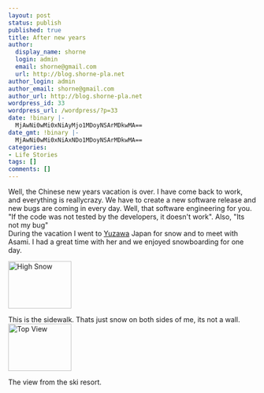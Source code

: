 ```yaml
---
layout: post
status: publish
published: true
title: After new years
author:
  display_name: shorne
  login: admin
  email: shorne@gmail.com
  url: http://blog.shorne-pla.net
author_login: admin
author_email: shorne@gmail.com
author_url: http://blog.shorne-pla.net
wordpress_id: 33
wordpress_url: /wordpress/?p=33
date: !binary |-
  MjAwNi0wMi0xNiAyMjo1MDoyNSArMDkwMA==
date_gmt: !binary |-
  MjAwNi0wMi0xNiAxNDo1MDoyNSArMDkwMA==
categories:
- Life Stories
tags: []
comments: []
---
```

<p>Well, the Chinese new years vacation is over. I have come back to work, and everything is reallycrazy. We have to create a new software release and new bugs are coming in every day.  Well, that software engineering for you. "If the code was not tested by the developers, it doesn't work". Also, "Its not my bug"<br />
During the vacation I went to <a href="http://www.town.yuzawa.niigata.jp/english/" title="Yuzawa Town">Yuzawa</a> Japan for snow and to meet with Asami. I had a great time with her and we enjoyed snowboarding for one day.</p>
<p><a href="/wp-content/uploads/2006/02/yuzawa-stafford.jpg" title="High Snow" class="imagelink"><img src="/wp-content/uploads/2006/02/yuzawa-stafford.thumbnail.jpg" alt="High Snow" id="image32" height="96" width="128" /></a></p>
<p>This is the sidewalk. Thats just snow on both sides of me, its not a wall.<br />
<a href="/wp-content/uploads/2006/02/yuzawa-top_view.JPG" title="Top View" class="imagelink"><img src="/wp-content/uploads/2006/02/yuzawa-top_view.thumbnail.JPG" alt="Top View" id="image31" height="96" width="128" /></a></p>
<p>The view from the ski resort.</p>
